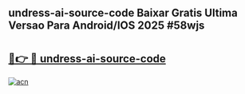 ## undress-ai-source-code Baixar Gratis Ultima Versao Para Android/IOS 2025 #58wjs

# <h2><a href="https://ainizakaria.my?title=undress-ai-source-code&ref=20M">🔗👉 🔴 undress-ai-source-code</a></h2>

[![acn](https://github.com/user-attachments/assets/0f9c940e-d8b0-45ae-aac7-cd30a18b3e1c)](https://ainizakaria.my?title=undress-ai-source-code&ref=20M)

